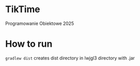 # TikTime
Programowanie Obiektowe 2025

# How to run
```gradlew dist``` creates dist directory in lwjgl3 directory with .jar
